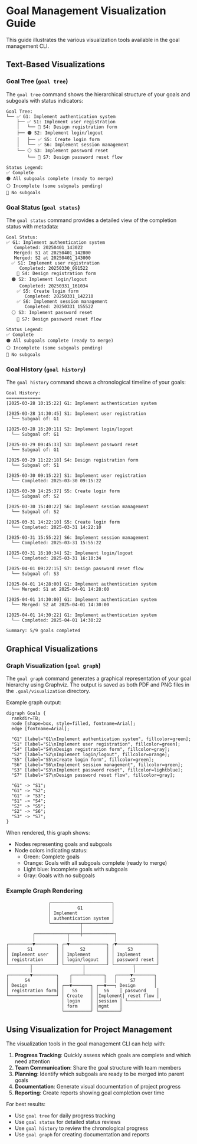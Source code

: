 # Goal Management Visualization Guide

This guide illustrates the various visualization tools available in the goal management CLI.

## Text-Based Visualizations

### Goal Tree (`goal tree`)

The `goal tree` command shows the hierarchical structure of your goals and subgoals with status indicators:

```
Goal Tree:
└── ✅ G1: Implement authentication system
    ├── ✅ S1: Implement user registration
    │   └── 🔘 S4: Design registration form
    ├── 🟠 S2: Implement login/logout
    │   ├── ✅ S5: Create login form
    │   └── ✅ S6: Implement session management
    └── ⚪ S3: Implement password reset
        └── 🔘 S7: Design password reset flow

Status Legend:
✅ Complete
🟠 All subgoals complete (ready to merge)
⚪ Incomplete (some subgoals pending)
🔘 No subgoals
```

### Goal Status (`goal status`)

The `goal status` command provides a detailed view of the completion status with metadata:

```
Goal Status:
✅ G1: Implement authentication system
   Completed: 20250401_143022
   Merged: S1 at 20250401_142800
   Merged: S2 at 20250401_143000
  ✅ S1: Implement user registration
     Completed: 20250330_091522
    🔘 S4: Design registration form
  🟠 S2: Implement login/logout
     Completed: 20250331_161034
    ✅ S5: Create login form
       Completed: 20250331_142210
    ✅ S6: Implement session management
       Completed: 20250331_155522
  ⚪ S3: Implement password reset
    🔘 S7: Design password reset flow

Status Legend:
✅ Complete
🟠 All subgoals complete (ready to merge)
⚪ Incomplete (some subgoals pending)
🔘 No subgoals
```

### Goal History (`goal history`)

The `goal history` command shows a chronological timeline of your goals:

```
Goal History:
=============
[2025-03-28 10:15:22] G1: Implement authentication system

[2025-03-28 14:30:45] S1: Implement user registration
  └── Subgoal of: G1

[2025-03-28 16:20:11] S2: Implement login/logout
  └── Subgoal of: G1

[2025-03-29 09:45:33] S3: Implement password reset
  └── Subgoal of: G1

[2025-03-29 11:22:18] S4: Design registration form
  └── Subgoal of: S1

[2025-03-30 09:15:22] S1: Implement user registration
  └── Completed: 2025-03-30 09:15:22

[2025-03-30 14:25:37] S5: Create login form
  └── Subgoal of: S2

[2025-03-30 15:40:22] S6: Implement session management
  └── Subgoal of: S2

[2025-03-31 14:22:10] S5: Create login form
  └── Completed: 2025-03-31 14:22:10

[2025-03-31 15:55:22] S6: Implement session management
  └── Completed: 2025-03-31 15:55:22

[2025-03-31 16:10:34] S2: Implement login/logout
  └── Completed: 2025-03-31 16:10:34

[2025-04-01 09:22:15] S7: Design password reset flow
  └── Subgoal of: S3

[2025-04-01 14:28:00] G1: Implement authentication system
  └── Merged: S1 at 2025-04-01 14:28:00

[2025-04-01 14:30:00] G1: Implement authentication system
  └── Merged: S2 at 2025-04-01 14:30:00

[2025-04-01 14:30:22] G1: Implement authentication system
  └── Completed: 2025-04-01 14:30:22

Summary: 5/9 goals completed
```

## Graphical Visualizations

### Graph Visualization (`goal graph`)

The `goal graph` command generates a graphical representation of your goal hierarchy using Graphviz. The output is saved as both PDF and PNG files in the `.goal/visualization` directory.

Example graph output:

```
digraph Goals {
  rankdir=TB;
  node [shape=box, style=filled, fontname=Arial];
  edge [fontname=Arial];
  
  "G1" [label="G1\nImplement authentication system", fillcolor=green];
  "S1" [label="S1\nImplement user registration", fillcolor=green];
  "S4" [label="S4\nDesign registration form", fillcolor=gray];
  "S2" [label="S2\nImplement login/logout", fillcolor=orange];
  "S5" [label="S5\nCreate login form", fillcolor=green];
  "S6" [label="S6\nImplement session management", fillcolor=green];
  "S3" [label="S3\nImplement password reset", fillcolor=lightblue];
  "S7" [label="S7\nDesign password reset flow", fillcolor=gray];
  
  "G1" -> "S1";
  "G1" -> "S2";
  "G1" -> "S3";
  "S1" -> "S4";
  "S2" -> "S5";
  "S2" -> "S6";
  "S3" -> "S7";
}
```

When rendered, this graph shows:
- Nodes representing goals and subgoals
- Node colors indicating status:
  - Green: Complete goals
  - Orange: Goals with all subgoals complete (ready to merge)
  - Light blue: Incomplete goals with subgoals
  - Gray: Goals with no subgoals

### Example Graph Rendering

```
                ┌───────────────────────┐
                │          G1           │
                │ Implement             │
                │ authentication system │
                └───────────┬───────────┘
                            │
          ┌────────────┬────┼────────────┐
          │            │                 │
┌─────────▼────────┐ ┌─▼──────────────┐ ┌▼───────────────┐
│       S1         │ │      S2        │ │     S3         │
│ Implement user   │ │ Implement      │ │ Implement      │
│ registration     │ │ login/logout   │ │ password reset │
└────────┬─────────┘ └───────┬────────┘ └───────┬────────┘
         │                   │                  │
┌────────▼─────────┐    ┌────┴───────┐   ┌─────▼────────┐
│      S4          │    │            │   │     S7       │
│ Design           │ ┌──▼───────┐ ┌──▼───┐ Design       │
│ registration form│ │   S5     │ │  S6    │ password    │
└──────────────────┘ │ Create   │ │Implement│ reset flow │
                     │ login    │ │session │ └────────────┘
                     │ form     │ │mgmt    │
                     └──────────┘ └────────┘
```

## Using Visualization for Project Management

The visualization tools in the goal management CLI can help with:

1. **Progress Tracking**: Quickly assess which goals are complete and which need attention
2. **Team Communication**: Share the goal structure with team members
3. **Planning**: Identify which subgoals are ready to be merged into parent goals
4. **Documentation**: Generate visual documentation of project progress
5. **Reporting**: Create reports showing goal completion over time

For best results:
- Use `goal tree` for daily progress tracking
- Use `goal status` for detailed status reviews
- Use `goal history` to review the chronological progress
- Use `goal graph` for creating documentation and reports 